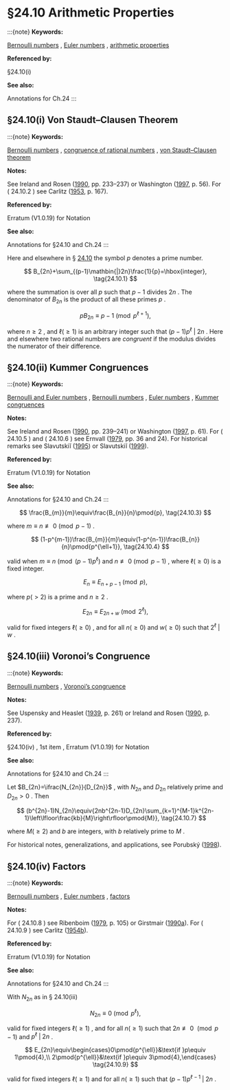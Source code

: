 # §24.10 Arithmetic Properties

:::{note}
**Keywords:**

[Bernoulli numbers](http://dlmf.nist.gov/search/search?q=Bernoulli%20numbers) , [Euler numbers](http://dlmf.nist.gov/search/search?q=Euler%20numbers) , [arithmetic properties](http://dlmf.nist.gov/search/search?q=arithmetic%20properties)

**Referenced by:**

§24.10(i)

**See also:**

Annotations for Ch.24
:::


## §24.10(i) Von Staudt–Clausen Theorem

:::{note}
**Keywords:**

[Bernoulli numbers](http://dlmf.nist.gov/search/search?q=Bernoulli%20numbers) , [congruence of rational numbers](http://dlmf.nist.gov/search/search?q=congruence%20of%20rational%20numbers) , [von Staudt–Clausen theorem](http://dlmf.nist.gov/search/search?q=von%20Staudt%E2%80%93Clausen%20theorem)

**Notes:**

See Ireland and Rosen ([1990](./bib/I.html#bib1132 "A Classical Introduction to Modern Number Theory"), pp. 233–237) or Washington ([1997](./bib/W.html#bib2370 "Introduction to Cyclotomic Fields"), p. 56). For ( 24.10.2 ) see Carlitz ([1953](./bib/C.html#bib413 "Some congruences for the Bernoulli numbers"), p. 167).

**Referenced by:**

Erratum (V1.0.19) for Notation

**See also:**

Annotations for §24.10 and Ch.24
:::

Here and elsewhere in § [24.10](./24.10.md "§24.10 Arithmetic Properties ‣ Properties ‣ Chapter 24 Bernoulli and Euler Polynomials") the symbol $p$ denotes a prime number.


<a id="E1"></a>
$$
B_{2n}+\sum_{(p-1)\mathbin{|}2n}\frac{1}{p}=\hbox{integer}, \tag{24.10.1}
$$

where the summation is over all $p$ such that $p-1$ divides $2n$ . The denominator of $B_{2n}$ is the product of all these primes $p$ .


<a id="E2"></a>
$$
pB_{2n}\equiv p-1\pmod{p^{\ell+1}}, \tag{24.10.2}
$$

where $n\geq 2$ , and $\ell(\geq 1)$ is an arbitrary integer such that $(p-1)p^{\ell}\mathbin{|}2n$ . Here and elsewhere two rational numbers are *congruent* if the modulus divides the numerator of their difference.


## §24.10(ii) Kummer Congruences

:::{note}
**Keywords:**

[Bernoulli and Euler numbers](http://dlmf.nist.gov/search/search?q=Bernoulli%20and%20Euler%20numbers) , [Bernoulli numbers](http://dlmf.nist.gov/search/search?q=Bernoulli%20numbers) , [Euler numbers](http://dlmf.nist.gov/search/search?q=Euler%20numbers) , [Kummer congruences](http://dlmf.nist.gov/search/search?q=Kummer%20congruences)

**Notes:**

See Ireland and Rosen ([1990](./bib/I.html#bib1132 "A Classical Introduction to Modern Number Theory"), pp. 239–241) or Washington ([1997](./bib/W.html#bib2370 "Introduction to Cyclotomic Fields"), p. 61). For ( 24.10.5 ) and ( 24.10.6 ) see Ernvall ([1979](./bib/E.html#bib757 "Generalized Bernoulli numbers, generalized irregular primes, and class number"), pp. 36 and 24). For historical remarks see Slavutskiĭ ([1995](./bib/S.html#bib2101 "Staudt and arithmetical properties of Bernoulli numbers")) or Slavutskiĭ ([1999](./bib/S.html#bib2102 "About von Staudt congruences for Bernoulli numbers")).

**Referenced by:**

Erratum (V1.0.19) for Notation

**See also:**

Annotations for §24.10 and Ch.24
:::


<a id="E3"></a>
$$
\frac{B_{m}}{m}\equiv\frac{B_{n}}{n}\pmod{p}, \tag{24.10.3}
$$

where $m\equiv n\not\equiv 0\pmod{p-1}$ .


<a id="E4"></a>
$$
(1-p^{m-1})\frac{B_{m}}{m}\equiv(1-p^{n-1})\frac{B_{n}}{n}\pmod{p^{\ell+1}}, \tag{24.10.4}
$$

valid when $m\equiv n\pmod{(p-1)p^{\ell}}$ and $n\not\equiv 0\pmod{p-1}$ , where $\ell(\geq 0)$ is a fixed integer.


<a id="E5"></a>
$$
E_{n}\equiv E_{n+p-1}\pmod{p}, \tag{24.10.5}
$$

where $p(>2)$ is a prime and $n\geq 2$ .


<a id="E6"></a>
$$
E_{2n}\equiv E_{2n+w}\pmod{2^{\ell}}, \tag{24.10.6}
$$

valid for fixed integers $\ell(\geq 0)$ , and for all $n(\geq 0)$ and $w(\geq 0)$ such that $2^{\ell}\mathbin{|}w$ .


## §24.10(iii) Voronoi’s Congruence

:::{note}
**Keywords:**

[Bernoulli numbers](http://dlmf.nist.gov/search/search?q=Bernoulli%20numbers) , [Voronoi’s congruence](http://dlmf.nist.gov/search/search?q=Voronoi%20congruence)

**Notes:**

See Uspensky and Heaslet ([1939](./bib/U.html#bib2299 "Elementary Number Theory"), p. 261) or Ireland and Rosen ([1990](./bib/I.html#bib1132 "A Classical Introduction to Modern Number Theory"), p. 237).

**Referenced by:**

§24.10(iv) , 1st item , Erratum (V1.0.19) for Notation

**See also:**

Annotations for §24.10 and Ch.24
:::

Let $B_{2n}=\ifrac{N_{2n}}{D_{2n}}$ , with $N_{2n}$ and $D_{2n}$ relatively prime and $D_{2n}>0$ . Then


<a id="E7"></a>
$$
(b^{2n}-1)N_{2n}\equiv{2nb^{2n-1}D_{2n}\sum_{k=1}^{M-1}k^{2n-1}\left\lfloor\frac{kb}{M}\right\rfloor\pmod{M}}, \tag{24.10.7}
$$

where $M(\geq 2)$ and $b$ are integers, with $b$ relatively prime to $M$ .

For historical notes, generalizations, and applications, see Porubský ([1998](./bib/P.html#bib1894 "Voronoi type congruences for Bernoulli numbers")).


## §24.10(iv) Factors

:::{note}
**Keywords:**

[Bernoulli numbers](http://dlmf.nist.gov/search/search?q=Bernoulli%20numbers) , [Euler numbers](http://dlmf.nist.gov/search/search?q=Euler%20numbers) , [factors](http://dlmf.nist.gov/search/search?q=factors)

**Notes:**

For ( 24.10.8 ) see Ribenboim ([1979](./bib/R.html#bib1945 "13 Lectures on Fermat’s Last Theorem"), p. 105) or Girstmair ([1990a](./bib/G.html#bib941 "A theorem on the numerators of the Bernoulli numbers")). For ( 24.10.9 ) see Carlitz ([1954b](./bib/C.html#bib415 "A note on Euler numbers and polynomials")).

**Referenced by:**

Erratum (V1.0.19) for Notation

**See also:**

Annotations for §24.10 and Ch.24
:::

With $N_{2n}$ as in § 24.10(iii)


<a id="E8"></a>
$$
N_{2n}\equiv 0\pmod{p^{\ell}}, \tag{24.10.8}
$$

valid for fixed integers $\ell(\geq 1)$ , and for all $n(\geq 1)$ such that $2n\not\equiv 0$ $\pmod{p-1}$ and $p^{\ell}\mathbin{|}2n$ .


<a id="E9"></a>
$$
E_{2n}\equiv\begin{cases}0\pmod{p^{\ell}}&\text{if }p\equiv 1\pmod{4},\\
2\pmod{p^{\ell}}&\text{if }p\equiv 3\pmod{4},\end{cases} \tag{24.10.9}
$$

valid for fixed integers $\ell(\geq 1)$ and for all $n(\geq 1)$ such that $(p-1)p^{\ell-1}\mathbin{|}2n$ .

